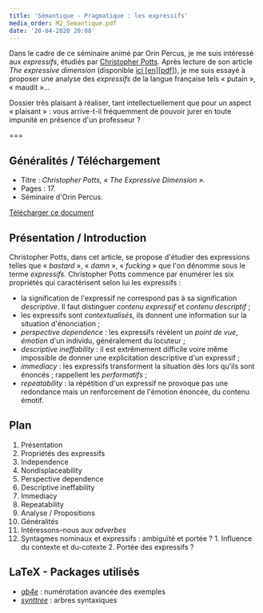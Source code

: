 ```yaml
---
title: 'Sémantique - Pragmatique : les expressifs'
media_order: M2_Semantique.pdf
date: '20-04-2020 20:08'
---
```


Dans le cadre de ce séminaire animé par Orin Percus, je me suis intéressé aux _expressifs_, étudiés par [Christopher Potts](http://www.stanford.edu/~cgpotts/). Après lecture de son article _The expressive dimension_ (disponible [ici [en][pdf]](http://www.stanford.edu/~cgpotts/papers/potts-expressives06.pdf)), je me suis essayé à proposer une analyse des _expressifs_ de la langue française tels «&nbsp;putain&nbsp;», «&nbsp;maudit&nbsp;»…

Dossier très plaisant à réaliser, tant intellectuellement que pour un aspect «&nbsp;plaisant&nbsp;»&nbsp;: vous arrive-t-il fréquemment de pouvoir jurer en toute impunité en présence d'un professeur&nbsp;?

===

## Généralités / Téléchargement

- Titre&nbsp;: _Christopher Potts, «&nbsp;The Expressive Dimension&nbsp;»._
- Pages&nbsp;: 17.
- Séminaire d'Orin Percus.

[Télécharger ce document](M2_Semantique.pdf)

## Présentation / Introduction

Christopher Potts, dans cet article, se propose d'étudier des expressions telles que «&nbsp;_bastard_&nbsp;», «&nbsp;_damn_&nbsp;», «&nbsp;_fucking_&nbsp;» que l'on dénomme sous le terme _expressifs_. Christopher Potts commence par énumérer les six propriétés qui caractérisent selon lui les expressifs&nbsp;:

- la signification de l'expressif ne correspond pas à sa signification _descriptive_. Il faut distinguer _contenu expressif_ et _contenu descriptif_&nbsp;;
- les expressifs sont _contextualisés_, ils donnent une information sur la situation d'énonciation&nbsp;;
- _perspective dependence_&nbsp;: les expressifs révèlent un _point de vue_, _émotion_ d'un individu, généralement du locuteur&nbsp;;
- _descriptive ineffability_&nbsp;: il est extrêmement difficile voire même impossible de donner une explicitation descriptive d'un expressif&nbsp;;
- _immediacy_&nbsp;: les expressifs transforment la situation dès lors qu'ils sont énoncés&nbsp;; rappellent les _performatifs_&nbsp;;
- _repeatability_&nbsp;: la répétition d'un expressif ne provoque pas une redondance mais un renforcement de l'émotion énoncée, du contenu émotif.

## Plan

1. Présentation
2. Propriétés des expressifs
  1. Independence
  2. Nondisplaceability
  3. Perspective dependence
  4. Descriptive ineffability
  5. Immediacy
  6. Repeatability
3. Analyse / Propositions
  1. Généralités
  2. Intéressons–nous aux _adverbes_
  3. Syntagmes nominaux et expressifs&nbsp;: ambiguïté et portée&nbsp;?
    1. Influence du contexte et du-cotexte
    2. Portée des expressifs&nbsp;?

## LaTeX - Packages utilisés

- [_gb4e_](/blog/gb4e)&nbsp;: numérotation avancée des exemples
- [_synttree_](/blog/synttree)&nbsp;: arbres syntaxiques